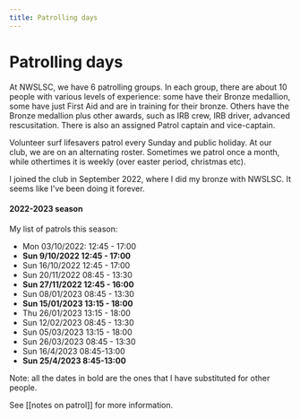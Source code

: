 ```yaml
---
title: Patrolling days 
---
```

# Patrolling days
At NWSLSC, we have 6 patrolling groups. In each group, there are about 10 people with various levels of experience: some have their Bronze medallion, some have just First Aid and are in training for their bronze. Others have the Bronze medallion plus other awards, such as IRB crew, IRB driver, advanced rescusitation. There is also an assigned Patrol captain and vice-captain. 

Volunteer surf lifesavers patrol every Sunday and public holiday. At our club, we are on an alternating roster. Sometimes we patrol once a month, while othertimes it is weekly (over easter period, christmas etc). 

I joined the club in September 2022, where I did my bronze with NWSLSC. It seems like I've been doing it forever. 

#### 2022-2023 season
My list of patrols this season: 
- Mon 03/10/2022: 12:45 - 17:00
- **Sun 9/10/2022 12:45 - 17:00**
- Sun 16/10/2022 12:45 - 17:00
- Sun 20/11/2022 08:45 - 13:30
- **Sun 27/11/2022 12:45 - 16:00**
- Sun 08/01/2023 08:45 - 13:30
- **Sun 15/01/2023 13:15 - 18:00**
- Thu 26/01/2023 13:15 - 18:00
- Sun 12/02/2023 08:45 - 13:30
- Sun 05/03/2023 13:15 - 18:00
- Sun 26/03/2023 08:45 - 13:30
- Sun 16/4/2023 08:45-13:00
- **Sun 25/4/2023 8:45-13:00**

Note: all the dates in bold are the ones that I have substituted for other people. 

See [[notes on patrol]] for more information. 